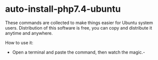 # auto-install-php7.4-ubuntu


These commands are collected to make things easier for Ubuntu system users. 
Distribution of this software is free, 
you can copy and distribute it anytime and anywhere.

How to use it:
- Open a terminal and paste the command, then watch the magic.-

